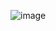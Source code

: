 ![image](https://github.com/Vagabong328/DemoEkzamen/assets/97594467/35883d58-9ccf-49ae-b256-26c94277663e)

<mxfile host="app.diagrams.net" modified="2023-09-09T10:03:05.737Z" agent="Mozilla/5.0 (Windows NT 10.0; Win64; x64) AppleWebKit/537.36 (KHTML, like Gecko) Chrome/113.0.0.0 Safari/537.36 OPR/99.0.0.0 (Edition Yx GX)" etag="icDJ5zVfeThK4Flz8MDi" version="21.7.4" type="github">
  <diagram name="Страница — 1" id="o4vMpiAyKKrTIWsWCg-K">
    <mxGraphModel dx="1393" dy="766" grid="1" gridSize="10" guides="1" tooltips="1" connect="1" arrows="1" fold="1" page="1" pageScale="1" pageWidth="827" pageHeight="1169" math="0" shadow="0">
      <root>
        <mxCell id="0" />
        <mxCell id="1" parent="0" />
        <mxCell id="wMqOZNi3BpAnEwMEZGH--1" value="" style="rounded=0;whiteSpace=wrap;html=1;fillColor=#60a917;fontColor=#ffffff;strokeColor=#2D7600;" vertex="1" parent="1">
          <mxGeometry x="80" y="130" width="120" height="30" as="geometry" />
        </mxCell>
        <mxCell id="wMqOZNi3BpAnEwMEZGH--2" value="Client" style="shape=umlActor;verticalLabelPosition=bottom;verticalAlign=top;html=1;outlineConnect=0;" vertex="1" parent="1">
          <mxGeometry x="125" y="70" width="30" height="60" as="geometry" />
        </mxCell>
        <mxCell id="wMqOZNi3BpAnEwMEZGH--3" value="" style="rounded=0;whiteSpace=wrap;html=1;fillColor=#60a917;fontColor=#ffffff;strokeColor=#2D7600;" vertex="1" parent="1">
          <mxGeometry x="400" y="130" width="120" height="30" as="geometry" />
        </mxCell>
        <mxCell id="wMqOZNi3BpAnEwMEZGH--4" value="Trainer" style="shape=umlActor;verticalLabelPosition=bottom;verticalAlign=top;html=1;outlineConnect=0;" vertex="1" parent="1">
          <mxGeometry x="445" y="70" width="30" height="60" as="geometry" />
        </mxCell>
        <mxCell id="wMqOZNi3BpAnEwMEZGH--5" value="newRequest&lt;br&gt;:Request" style="rounded=0;whiteSpace=wrap;html=1;fillColor=#0050ef;fontColor=#ffffff;strokeColor=#001DBC;" vertex="1" parent="1">
          <mxGeometry x="240" y="100" width="120" height="60" as="geometry" />
        </mxCell>
        <mxCell id="wMqOZNi3BpAnEwMEZGH--6" value="" style="endArrow=none;dashed=1;html=1;rounded=0;exitX=0.5;exitY=1;exitDx=0;exitDy=0;" edge="1" parent="1" source="wMqOZNi3BpAnEwMEZGH--5">
          <mxGeometry width="50" height="50" relative="1" as="geometry">
            <mxPoint x="390" y="420" as="sourcePoint" />
            <mxPoint x="300" y="800" as="targetPoint" />
          </mxGeometry>
        </mxCell>
        <mxCell id="wMqOZNi3BpAnEwMEZGH--9" value="" style="endArrow=none;html=1;rounded=0;exitX=0.5;exitY=1;exitDx=0;exitDy=0;strokeWidth=10;fillColor=#008a00;strokeColor=#005700;" edge="1" parent="1" source="wMqOZNi3BpAnEwMEZGH--1">
          <mxGeometry width="50" height="50" relative="1" as="geometry">
            <mxPoint x="390" y="420" as="sourcePoint" />
            <mxPoint x="140" y="800" as="targetPoint" />
          </mxGeometry>
        </mxCell>
        <mxCell id="wMqOZNi3BpAnEwMEZGH--10" value="" style="endArrow=none;html=1;rounded=0;strokeWidth=10;fillColor=#008a00;strokeColor=#005700;exitX=0.5;exitY=1;exitDx=0;exitDy=0;" edge="1" parent="1" source="wMqOZNi3BpAnEwMEZGH--3">
          <mxGeometry width="50" height="50" relative="1" as="geometry">
            <mxPoint x="470.5" y="200" as="sourcePoint" />
            <mxPoint x="460" y="800" as="targetPoint" />
          </mxGeometry>
        </mxCell>
        <mxCell id="wMqOZNi3BpAnEwMEZGH--13" value="" style="endArrow=none;html=1;rounded=0;strokeWidth=10;fillColor=#008a00;strokeColor=#005700;" edge="1" parent="1">
          <mxGeometry width="50" height="50" relative="1" as="geometry">
            <mxPoint x="299.5" y="250" as="sourcePoint" />
            <mxPoint x="300" y="800" as="targetPoint" />
          </mxGeometry>
        </mxCell>
        <mxCell id="wMqOZNi3BpAnEwMEZGH--14" value="new Request()" style="endArrow=classic;html=1;rounded=0;" edge="1" parent="1">
          <mxGeometry width="50" height="50" relative="1" as="geometry">
            <mxPoint x="140" y="250" as="sourcePoint" />
            <mxPoint x="300" y="250" as="targetPoint" />
          </mxGeometry>
        </mxCell>
        <mxCell id="wMqOZNi3BpAnEwMEZGH--15" value="newRequest" style="endArrow=classic;html=1;rounded=0;dashed=1;" edge="1" parent="1">
          <mxGeometry relative="1" as="geometry">
            <mxPoint x="300" y="280" as="sourcePoint" />
            <mxPoint x="460" y="280" as="targetPoint" />
          </mxGeometry>
        </mxCell>
        <mxCell id="wMqOZNi3BpAnEwMEZGH--19" value="ApplyRequest()" style="endArrow=classic;html=1;rounded=0;" edge="1" parent="1">
          <mxGeometry width="50" height="50" relative="1" as="geometry">
            <mxPoint x="460" y="360" as="sourcePoint" />
            <mxPoint x="300" y="360" as="targetPoint" />
          </mxGeometry>
        </mxCell>
        <mxCell id="wMqOZNi3BpAnEwMEZGH--20" value="" style="endArrow=classic;html=1;rounded=0;dashed=1;" edge="1" parent="1">
          <mxGeometry width="50" height="50" relative="1" as="geometry">
            <mxPoint x="300" y="400" as="sourcePoint" />
            <mxPoint x="460" y="400" as="targetPoint" />
          </mxGeometry>
        </mxCell>
        <mxCell id="wMqOZNi3BpAnEwMEZGH--21" value="DeclineRequest&lt;br&gt;(String reason)" style="endArrow=classic;html=1;rounded=0;" edge="1" parent="1">
          <mxGeometry width="50" height="50" relative="1" as="geometry">
            <mxPoint x="460" y="640" as="sourcePoint" />
            <mxPoint x="300" y="640" as="targetPoint" />
          </mxGeometry>
        </mxCell>
        <mxCell id="wMqOZNi3BpAnEwMEZGH--22" value="" style="endArrow=classic;html=1;rounded=0;dashed=1;" edge="1" parent="1">
          <mxGeometry width="50" height="50" relative="1" as="geometry">
            <mxPoint x="295" y="670" as="sourcePoint" />
            <mxPoint x="460" y="670" as="targetPoint" />
          </mxGeometry>
        </mxCell>
        <mxCell id="wMqOZNi3BpAnEwMEZGH--23" value="[if wants to apply]" style="text;html=1;strokeColor=none;fillColor=none;align=center;verticalAlign=middle;whiteSpace=wrap;rounded=0;" vertex="1" parent="1">
          <mxGeometry x="170" y="360" width="110" height="30" as="geometry" />
        </mxCell>
        <mxCell id="wMqOZNi3BpAnEwMEZGH--24" value="[else]" style="text;html=1;strokeColor=none;fillColor=none;align=center;verticalAlign=middle;whiteSpace=wrap;rounded=0;" vertex="1" parent="1">
          <mxGeometry x="170" y="640" width="110" height="30" as="geometry" />
        </mxCell>
        <mxCell id="wMqOZNi3BpAnEwMEZGH--25" value="" style="endArrow=none;dashed=1;html=1;rounded=0;" edge="1" parent="1">
          <mxGeometry width="50" height="50" relative="1" as="geometry">
            <mxPoint y="600" as="sourcePoint" />
            <mxPoint x="830" y="600" as="targetPoint" />
            <Array as="points" />
          </mxGeometry>
        </mxCell>
        <mxCell id="wMqOZNi3BpAnEwMEZGH--26" value="newPersonalTrainig&lt;br&gt;:PersonalTraning" style="rounded=0;whiteSpace=wrap;html=1;fillColor=#1ba1e2;fontColor=#ffffff;strokeColor=#006EAF;" vertex="1" parent="1">
          <mxGeometry x="840" y="100" width="120" height="60" as="geometry" />
        </mxCell>
        <mxCell id="wMqOZNi3BpAnEwMEZGH--27" value="newTraningPlan&lt;br&gt;:TraningPlan" style="rounded=0;whiteSpace=wrap;html=1;fillColor=#1ba1e2;fontColor=#ffffff;strokeColor=#006EAF;" vertex="1" parent="1">
          <mxGeometry x="660" y="100" width="120" height="60" as="geometry" />
        </mxCell>
        <mxCell id="wMqOZNi3BpAnEwMEZGH--28" value="" style="endArrow=none;dashed=1;html=1;rounded=0;exitX=0.5;exitY=1;exitDx=0;exitDy=0;" edge="1" parent="1" source="wMqOZNi3BpAnEwMEZGH--27">
          <mxGeometry width="50" height="50" relative="1" as="geometry">
            <mxPoint x="390" y="370" as="sourcePoint" />
            <mxPoint x="720" y="801" as="targetPoint" />
          </mxGeometry>
        </mxCell>
        <mxCell id="wMqOZNi3BpAnEwMEZGH--29" value="" style="endArrow=none;dashed=1;html=1;rounded=0;exitX=0.5;exitY=1;exitDx=0;exitDy=0;" edge="1" parent="1" source="wMqOZNi3BpAnEwMEZGH--26">
          <mxGeometry width="50" height="50" relative="1" as="geometry">
            <mxPoint x="730" y="170" as="sourcePoint" />
            <mxPoint x="900" y="800" as="targetPoint" />
          </mxGeometry>
        </mxCell>
        <mxCell id="wMqOZNi3BpAnEwMEZGH--30" value="" style="endArrow=none;html=1;rounded=0;strokeWidth=10;fillColor=#008a00;strokeColor=#005700;" edge="1" parent="1">
          <mxGeometry width="50" height="50" relative="1" as="geometry">
            <mxPoint x="720" y="370" as="sourcePoint" />
            <mxPoint x="720" y="580" as="targetPoint" />
            <Array as="points" />
          </mxGeometry>
        </mxCell>
        <mxCell id="wMqOZNi3BpAnEwMEZGH--31" value="" style="endArrow=none;html=1;rounded=0;strokeWidth=10;fillColor=#008a00;strokeColor=#005700;" edge="1" parent="1">
          <mxGeometry width="50" height="50" relative="1" as="geometry">
            <mxPoint x="900" y="520" as="sourcePoint" />
            <mxPoint x="899.5" y="585" as="targetPoint" />
            <Array as="points" />
          </mxGeometry>
        </mxCell>
        <mxCell id="wMqOZNi3BpAnEwMEZGH--32" value="new TraningPlan()" style="endArrow=classic;html=1;rounded=0;" edge="1" parent="1">
          <mxGeometry width="50" height="50" relative="1" as="geometry">
            <mxPoint x="460" y="370" as="sourcePoint" />
            <mxPoint x="720" y="370" as="targetPoint" />
          </mxGeometry>
        </mxCell>
        <mxCell id="wMqOZNi3BpAnEwMEZGH--33" value="newTraningPlan" style="endArrow=classic;html=1;rounded=0;dashed=1;" edge="1" parent="1">
          <mxGeometry width="50" height="50" relative="1" as="geometry">
            <mxPoint x="720" y="390" as="sourcePoint" />
            <mxPoint x="460" y="390" as="targetPoint" />
          </mxGeometry>
        </mxCell>
        <mxCell id="wMqOZNi3BpAnEwMEZGH--34" value="AddExercise&lt;br&gt;(integer countOfCitcels, &lt;br&gt;Integer countRepeats,&lt;br&gt;integer countPerWeek,&lt;br&gt;Exercise exercise)" style="endArrow=classic;html=1;rounded=0;" edge="1" parent="1">
          <mxGeometry width="50" height="50" relative="1" as="geometry">
            <mxPoint x="460" y="480" as="sourcePoint" />
            <mxPoint x="720" y="480" as="targetPoint" />
          </mxGeometry>
        </mxCell>
        <mxCell id="wMqOZNi3BpAnEwMEZGH--35" value="" style="endArrow=classic;html=1;rounded=0;dashed=1;" edge="1" parent="1">
          <mxGeometry width="50" height="50" relative="1" as="geometry">
            <mxPoint x="720" y="580" as="sourcePoint" />
            <mxPoint x="460" y="580" as="targetPoint" />
          </mxGeometry>
        </mxCell>
        <mxCell id="wMqOZNi3BpAnEwMEZGH--36" value="new PersonalTraning()" style="endArrow=classic;html=1;rounded=0;" edge="1" parent="1">
          <mxGeometry width="50" height="50" relative="1" as="geometry">
            <mxPoint x="720" y="520" as="sourcePoint" />
            <mxPoint x="900" y="520" as="targetPoint" />
          </mxGeometry>
        </mxCell>
        <mxCell id="wMqOZNi3BpAnEwMEZGH--37" value="new PersonalTraning" style="endArrow=classic;html=1;rounded=0;dashed=1;" edge="1" parent="1">
          <mxGeometry width="50" height="50" relative="1" as="geometry">
            <mxPoint x="900" y="580" as="sourcePoint" />
            <mxPoint x="720" y="580" as="targetPoint" />
          </mxGeometry>
        </mxCell>
      </root>
    </mxGraphModel>
  </diagram>
</mxfile>
